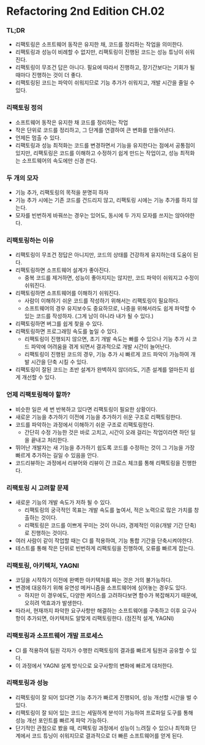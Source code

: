 # Refactoring 2nd Edition CH.02

### TL;DR
* 리팩토링은 소프트웨어 동작은 유지한 채, 코드를 정리하는 작업을 의미한다.
* 리팩토링과 성능이 비례할 수 없지만, 리팩토링이 진행된 코드는 성능 튜닝이 쉬워진다.
* 리팩토링이 무조건 답은 아니다. 필요에 따라서 진행하고, 장기간보다는 기회가 될 때마다 진행하는 것이 더 좋다.
* 리팩토링된 코드는 파악이 쉬워지므로 기능 추가가 쉬워지고, 개발 시간을 줄일 수 있다.



### 리팩토링 정의
* 소프트웨어 동작은 유지한 채 코드를 정리하는 작업
* 작은 단위로 코드를 정리하고, 그 단계를 연결하여 큰 변화를 만들어낸다.
* 언제든 멈출 수 있다.
* 리팩토링과 성능 최적화는 코드를 변경하면서 기능을 유지한다는 점에서 공통점이 있지만, 리팩토링은 코드를 이해하고 수정하기 쉽게 만드는 작업이고, 성능 최적화는 소프트웨어의 속도에만 신경 쓴다.



### 두 개의 모자
* 기능 추가, 리팩토링의 목적을 분명히 하자
* 기능 추가 시에는 기존 코드를 건드리지 않고, 리팩토링 시에는 기능 추가를 하지 않는다.
* 모자를 빈번하게 바꿔쓰는 경우는 있어도, 동시에 두 가지 모자를 쓰지는 않아야한다.



### 리팩토링하는 이유
* 리팩토링이 무조건 정답은 아니지만, 코드의 상태를 건강하게 유지하는데 도움이 된다.
* 리팩토링하면 소프트웨어 설계가 좋아진다.
	* 중복 코드를 제거하면, 성능이 좋아지지는 않지만, 코드 파악이 쉬워지고 수정이 쉬워진다.
* 리팩토링하면 소프트웨어를 이해하기 쉬워진다.
	* 사람이 이해하기 쉬운 코드를 작성하기 위해서는 리팩토링이 필요하다.
	* 소프트웨어의 경우 유지보수도 중요하므로, 나중을 위해서라도 쉽게 파악할 수 있는 코드를 작성하자. (그게 남이 아니라 내가 될 수 있다.)
* 리팩토링하면 버그를 쉽게 찾을 수 있다.
* 리팩토링하면 프로그래밍 속도를 높일 수 있다.
	* 리팩토링이 진행되지 않으면, 초기 개발 속도는 빠를 수 있으나 기능 추가 시 코드 파악에 어려움을 겪게 되면서 결과적으로 개발 시간이 늘어난다.
	* 리팩토링이 진행된 코드의 경우, 기능 추가 시 빠르게 코드 파악이 가능하여 개발 시간을 단축 시킬 수 있다.
* 리팩토링이 잘된 코드는 초반 설계가 완벽하지 않더라도, 기존 설계를 얼마든지 쉽게 개선할 수 있다.



### 언제 리팩토링해야 할까?
* 비슷한 일은 세 번 반복하고 있다면 리팩토링이 필요한 상황이다.
* 새로운 기능을 추가하기 이전에 기능을 추가하기 쉬운 구조로 리팩토링한다.
* 코드를 파악하는 과정에서 이해하기 쉬운 구조로 리팩토링한다.
	* 간단히 수정 가능한 것은 바로 고치고, 시간이 오래 걸리는 작업이라면 하던 일을 끝내고 처리한다.
* 뛰어난 개발자는 새 기능을 추가하기 쉽도록 코드를 수정하는 것이 그 기능을 가장 빠르게 추가하는 길일 수 있음을 안다.
* 코드리뷰하는 과정에서 리뷰어와 리뷰이 간 크로스 체크를 통해 리팩토링을 진행한다.



### 리팩토링 시 고려할 문제
* 새로운 기능의 개발 속도가 저하 될 수 있다.
	* 리팩토링의 궁극적인 목표는 개발 속도를 높여서, 적은 노력으로 많은 가치를 창출하는 것이다.
	* 리팩토링은 코드를 이쁘게 꾸미는 것이 아니라, 경제적인 이유(개발 기간 단축)로 진행하는 것이다.
* 여러 사람이 같이 작업할 때는 CI 를 적용하여, 기능 통합 기간을 단축시켜야한다.
* 테스트를 통해 작은 단위로 빈번하게 리팩토링을 진행하여, 오류를 빠르게 잡는다.



### 리팩토링, 아키텍처, YAGNI
* 코딩을 시작하기 이전에 완벽한 아키텍처를 짜는 것은 거의 불가능하다.
* 변경에 대응하기 위해 유연성 메커니즘을 소프트웨어에 심어놓는 경우도 있다.
	* 하지만 이 경우에도, 다양한 케이스를 고려하다보면 함수가 복잡해지기 때문에, 오히려 역효과가 발생한다.
* 따라서, 현재까지 파악한 요구사항만 해결하는 소프트웨어를 구축하고 이후 요구사항이 추가되면, 아키텍처도 알맞게 리팩토링한다. (점진적 설계, YAGNI)



### 리팩토링과 소프트웨어 개발 프로세스
* CI 를 적용하여 팀원 각자가 수행한 리팩토링의 결과를 빠르게 팀원과 공유할 수 있다.
* 이 과정에서 YAGNI 설계 방식으로 요구사항의 변화에 빠르게 대처한다.



### 리팩토링과 성능
* 리팩토링이 잘 되어 있다면 기능 추가가 빠르게 진행되어, 성능 개선할 시간을 벌 수 있다.
* 리팩토링이 잘 되어 있는 코드는 세밀하게 분석이 가능하여 프로파일 도구를 통해 성능 개선 포인트를 빠르게 파악 가능하다.
* 단기적인 관점으로 봤을 때, 리팩토링 과정에서 성능이 느려질 수 있으나 최적화 단계에서 코드 튜닝이 쉬워지므로 결과적으로 더 빠른 소프트웨어를 얻게 된다.